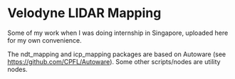 # Velodyne LIDAR Mapping
Some of my work when I was doing internship in Singapore, uploaded here for my own convenience.

The ndt_mapping and icp_mapping packages are based on Autoware (see https://github.com/CPFL/Autoware). Some other scripts/nodes are utility nodes.
